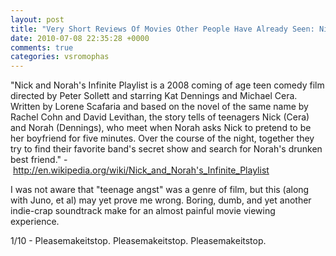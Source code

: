 ```yaml
---
layout: post
title: "Very Short Reviews Of Movies Other People Have Already Seen: Nick and Norah's Infinite Playlist [2008]"
date: 2010-07-08 22:35:28 +0000
comments: true
categories: vsromophas
---
```


"Nick and Norah's Infinite Playlist is a 2008 coming of age teen comedy film directed by Peter Sollett and starring Kat Dennings and Michael Cera. Written by Lorene Scafaria and based on the novel of the same name by Rachel Cohn and David Levithan, the story tells of teenagers Nick (Cera) and Norah (Dennings), who meet when Norah asks Nick to pretend to be her boyfriend for five minutes. Over the course of the night, together they try to find their favorite band's secret show and search for Norah's drunken best friend." - http://en.wikipedia.org/wiki/Nick_and_Norah's_Infinite_Playlist

I was not aware that "teenage angst" was a genre of film, but this (along with Juno, et al) may yet prove me wrong. Boring, dumb, and yet another indie-crap soundtrack make for an almost painful movie viewing experience.

1/10 - Pleasemakeitstop. Pleasemakeitstop. Pleasemakeitstop.